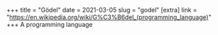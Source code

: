 +++
title = "Gödel"
date = 2021-03-05
slug = "godel"
[extra]
link = "https://en.wikipedia.org/wiki/G%C3%B6del_(programming_language)"
+++
A programming language

